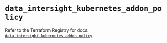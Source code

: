 # `data_intersight_kubernetes_addon_policy`

Refer to the Terraform Registry for docs: [`data_intersight_kubernetes_addon_policy`](https://registry.terraform.io/providers/ciscodevnet/intersight/1.0.71/docs/data-sources/kubernetes_addon_policy).
